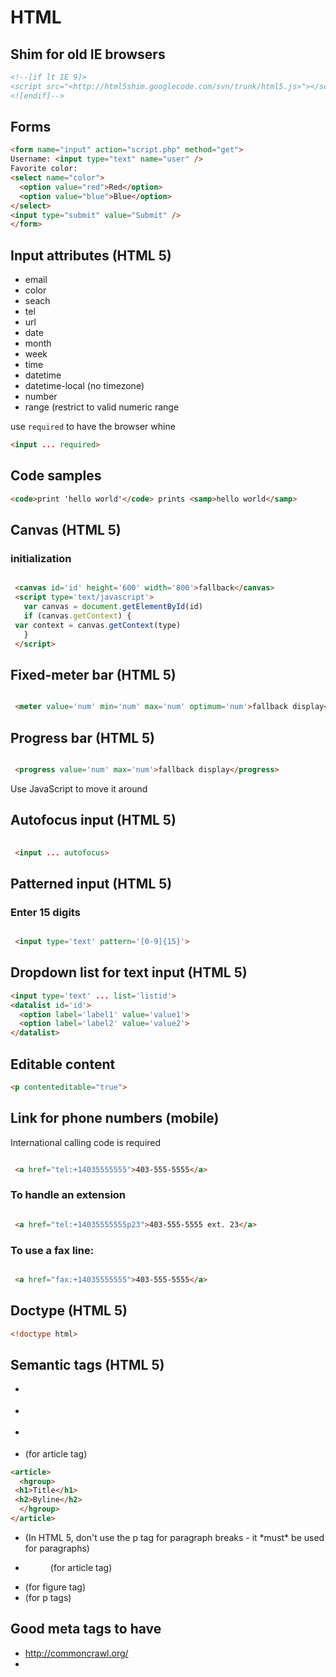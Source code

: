 # HTML

## Shim for old IE browsers

```html
<!--[if lt IE 9]>
<script src="<http://html5shim.googlecode.com/svn/trunk/html5.js>"></script>
<![endif]-->
```

Forms
-----

```html
<form name="input" action="script.php" method="get">
Username: <input type="text" name="user" />
Favorite color:
<select name="color">
  <option value="red">Red</option>
  <option value="blue">Blue</option>
</select>
<input type="submit" value="Submit" />
</form>
```

Input attributes (HTML 5)
-------------------------


* email
* color
* seach
* tel
* url
* date
* month
* week
* time
* datetime
* datetime-local (no timezone)
* number
* range (restrict to valid numeric range


use `required` to have the browser whine

```html
<input ... required>
```

Code samples
------------

```html
<code>print 'hello world'</code> prints <samp>hello world</samp>
```

Canvas (HTML 5)
---------------


### initialization

```html

 <canvas id='id' height='600' width='800'>fallback</canvas>
 <script type='text/javascript'>
   var canvas = document.getElementById(id)
   if (canvas.getContext) {
 var context = canvas.getContext(type)
   }
 </script>
```

Fixed-meter bar (HTML 5)
------------------------

```html

 <meter value='num' min='num' max='num' optimum='num'>fallback display</meter>
```

Progress bar (HTML 5)
---------------------

```html

 <progress value='num' max='num'>fallback display</progress>
```

Use JavaScript to move it around

Autofocus input (HTML 5)
------------------------

```html
 
 <input ... autofocus>
```

Patterned input (HTML 5)
------------------------

### Enter 15 digits

```html

 <input type='text' pattern='[0-9]{15}'>
```

Dropdown list for text input (HTML 5)
-------------------------------------

```html
<input type='text' ... list='listid'>
<datalist id='id'>
  <option label='label1' value='value1'>
  <option label='label2' value='value2'>
</datalist>
```

Editable content
----------------

```html
<p contenteditable="true">
```

Link for phone numbers (mobile)
-------------------------------

International calling code is required

```html

 <a href="tel:+14035555555">403-555-5555</a>
```

### To handle an extension

```html

 <a href="tel:+14035555555p23">403-555-5555 ext. 23</a>
```

### To use a fax line:

```html

 <a href="fax:+14035555555">403-555-5555</a>
```

Doctype (HTML 5)
----------------

```html
<!doctype html>
```

Semantic tags (HTML 5)
----------------------

* <section>
* <nav>
* <article>
* <hgroup> (for article tag)


```html
<article>
  <hgroup>
 <h1>Title</h1>
 <h2>Byline</h2>
  </hgroup>
</article>
```

* <p> (In HTML 5, don't use the p tag for paragraph breaks - it *must* be used for paragraphs)
* <figure> (for article tag)
* <figcaption> (for figure tag)
* <aside> (for p tags)


Good meta tags to have
----------------------

* <http://commoncrawl.org/>
* <title> - up to 70 characters of relevant text
* <meta name=”description” content=”155 characters of message matching text”>
* <link rel=”author” href=”<https://plus.google.com/[YOUR> PERSONAL G+ PROFILE HERE]”/>
* <a href=”<https://plus.google.com/[YOUR> PERSONAL G+ PROFILE NUMBER]” rel=”me”>Me on Google+</a>
* <link rel=”publisher” href=”<https://plus.google.com/[YOUR> BUSINESS G+ PROFILE HERE]”/>
* [OpenGraph](./opengraph.md)
* [Web Services:Twitter](../web_services/twitter.markdown)


<http://www.iacquire.com/blog/18-meta-tags-every-webpage-should-have-in-2013>

HTML entities for accents
-------------------------


| Modifier   | Example | HTML     |
|------------|---------|----------|
| Grave      | à       | &agrave; |
| Acute      | á       | &aacute; |
| Circumflex | â       | &acirc;  |
| Tilde      | ã       | &atilde; |
| Umlaut     | ä       | &auml;   |
| Cedil      | ç       | &ccedil; |


